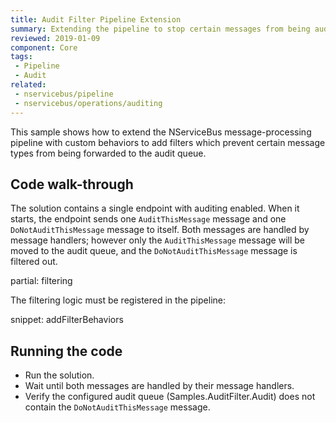 ```yaml
---
title: Audit Filter Pipeline Extension
summary: Extending the pipeline to stop certain messages from being audited
reviewed: 2019-01-09
component: Core
tags:
 - Pipeline
 - Audit
related:
 - nservicebus/pipeline
 - nservicebus/operations/auditing
---
```



This sample shows how to extend the NServiceBus message-processing pipeline with custom behaviors to add filters which prevent certain message types from being forwarded to the audit queue.


## Code walk-through

The solution contains a single endpoint with auditing enabled. When it starts, the endpoint sends one `AuditThisMessage` message and one `DoNotAuditThisMessage` message to itself. Both messages are handled by message handlers; however only the `AuditThisMessage` message will be moved to the audit queue, and the `DoNotAuditThisMessage` message is filtered out.

partial: filtering

The filtering logic must be registered in the pipeline:

snippet: addFilterBehaviors


## Running the code

 * Run the solution.
 * Wait until both messages are handled by their message handlers.
 * Verify the configured audit queue (Samples.AuditFilter.Audit) does not contain the `DoNotAuditThisMessage` message.